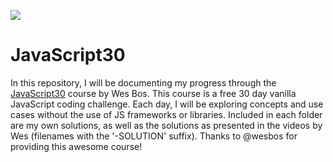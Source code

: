 ![](https://javascript30.com/images/JS3-social-share.png)

# JavaScript30

In this repository, I will be documenting my progress through the [JavaScript30](https://javascript30.com/) course by Wes Bos. This course is a free 30 day vanilla JavaScript coding challenge. Each day, I will be exploring concepts and use cases without the use of JS frameworks or libraries. Included in each folder are my own solutions, as well as the solutions as presented in the videos by Wes (filenames with the '-SOLUTION' suffix). Thanks to @wesbos for providing this awesome course!